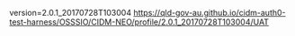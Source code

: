 version=2.0.1_20170728T103004
https://qld-gov-au.github.io/cidm-auth0-test-harness/OSSSIO/CIDM-NEO/profile/2.0.1_20170728T103004/UAT
